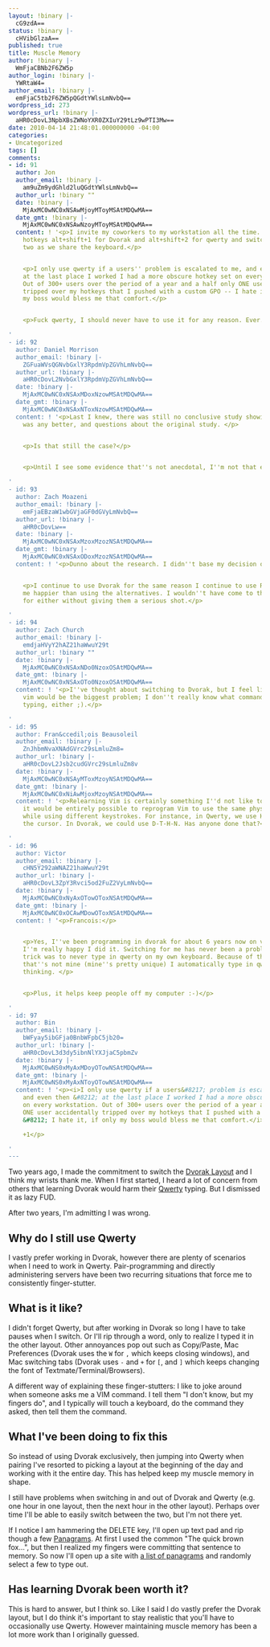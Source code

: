 ```yaml
---
layout: !binary |-
  cG9zdA==
status: !binary |-
  cHVibGlzaA==
published: true
title: Muscle Memory
author: !binary |-
  WmFjaCBNb2F6ZW5p
author_login: !binary |-
  YWRtaW4=
author_email: !binary |-
  emFjaC5tb2F6ZW5pQGdtYWlsLmNvbQ==
wordpress_id: 273
wordpress_url: !binary |-
  aHR0cDovL3NpbXBsZWNoYXR0ZXIuY29tLz9wPTI3Mw==
date: 2010-04-14 21:48:01.000000000 -04:00
categories:
- Uncategorized
tags: []
comments:
- id: 91
  author: Jon
  author_email: !binary |-
    am9uZm9ydGhld2luQGdtYWlsLmNvbQ==
  author_url: !binary ""
  date: !binary |-
    MjAxMC0wNC0xNSAwMjoyMToyMSAtMDQwMA==
  date_gmt: !binary |-
    MjAxMC0wNC0xNSAwNzoyMToyMSAtMDQwMA==
  content: ! '<p>I invite my coworkers to my workstation all the time. I just set
    hotkeys alt+shift+1 for Dvorak and alt+shift+2 for qwerty and switch between the
    two as we share the keyboard.</p>


    <p>I only use qwerty if a users'' problem is escalated to me, and even then --
    at the last place I worked I had a more obscure hotkey set on every workstation.
    Out of 300+ users over the period of a year and a half only ONE user accidentally
    tripped over my hotkeys that I pushed with a custom GPO -- I hate it, if only
    my boss would bless me that comfort.</p>


    <p>Fuck qwerty, I should never have to use it for any reason. Ever.</p>

'
- id: 92
  author: Daniel Morrison
  author_email: !binary |-
    ZGFuaWVsQGNvbGxlY3RpdmVpZGVhLmNvbQ==
  author_url: !binary |-
    aHR0cDovL2NvbGxlY3RpdmVpZGVhLmNvbQ==
  date: !binary |-
    MjAxMC0wNC0xNSAxMDoxNzowMSAtMDQwMA==
  date_gmt: !binary |-
    MjAxMC0wNC0xNSAxNToxNzowMSAtMDQwMA==
  content: ! '<p>Last I knew, there was still no conclusive study showing that Dvorak
    was any better, and questions about the original study. </p>


    <p>Is that still the case?</p>


    <p>Until I see some evidence that''s not anecdotal, I''m not that eager to change.</p>

'
- id: 93
  author: Zach Moazeni
  author_email: !binary |-
    emFjaEBzaW1wbGVjaGF0dGVyLmNvbQ==
  author_url: !binary |-
    aHR0cDovLw==
  date: !binary |-
    MjAxMC0wNC0xNSAxMzoxMzozNSAtMDQwMA==
  date_gmt: !binary |-
    MjAxMC0wNC0xNSAxODoxMzozNSAtMDQwMA==
  content: ! '<p>Dunno about the research. I didn''t base my decision on it.</p>


    <p>I continue to use Dvorak for the same reason I continue to use Ruby. It makes
    me happier than using the alternatives. I wouldn''t have come to that conclusion
    for either without giving them a serious shot.</p>

'
- id: 94
  author: Zach Church
  author_email: !binary |-
    emdjaHVyY2hAZ21haWwuY29t
  author_url: !binary ""
  date: !binary |-
    MjAxMC0wNC0xNSAxNDo0NzoxOSAtMDQwMA==
  date_gmt: !binary |-
    MjAxMC0wNC0xNSAxOTo0NzoxOSAtMDQwMA==
  content: ! '<p>I''ve thought about switching to Dvorak, but I feel like relearning
    vim would be the biggest problem; I don''t really know what commands I''m actually
    typing, either ;).</p>

'
- id: 95
  author: Fran&ccedil;ois Beausoleil
  author_email: !binary |-
    ZnJhbmNvaXNAdGVrc29sLmluZm8=
  author_url: !binary |-
    aHR0cDovL2Jsb2cudGVrc29sLmluZm8v
  date: !binary |-
    MjAxMC0wNC0xNSAyMToxMzoyNSAtMDQwMA==
  date_gmt: !binary |-
    MjAxMC0wNC0xNiAwMjoxMzoyNSAtMDQwMA==
  content: ! '<p>Relearning Vim is certainly something I''d not like to do. Of course,
    it would be entirely possible to reprogram Vim to use the same physical keys,
    while using different keystrokes. For instance, in Qwerty, we use H-J-K-L to move
    the cursor. In Dvorak, we could use D-T-H-N. Has anyone done that?</p>

'
- id: 96
  author: Victor
  author_email: !binary |-
    cHN5Y292aWNAZ21haWwuY29t
  author_url: !binary |-
    aHR0cDovL3ZpY3Rvci5od2FuZ2VyLmNvbQ==
  date: !binary |-
    MjAxMC0wNC0xNyAxOTowOToxNSAtMDQwMA==
  date_gmt: !binary |-
    MjAxMC0wNC0xOCAwMDowOToxNSAtMDQwMA==
  content: ! '<p>Francois:</p>


    <p>Yes, I''ve been programming in dvorak for about 6 years now on vim, and honestly,
    I''m really happy I did it. Switching for me has never been a problem, but the
    trick was to never type in qwerty on my own keyboard. Because of that, every keyboard
    that''s not mine (mine''s pretty unique) I automatically type in qwerty without
    thinking. </p>


    <p>Plus, it helps keep people off my computer :-)</p>

'
- id: 97
  author: Bin
  author_email: !binary |-
    bWFyay5ibGFja0BnbWFpbC5jb20=
  author_url: !binary |-
    aHR0cDovL3d3dy5ibnNlYXJjaC5pbmZv
  date: !binary |-
    MjAxMC0wNS0xMyAxMDoyOTowNSAtMDQwMA==
  date_gmt: !binary |-
    MjAxMC0wNS0xMyAxNToyOTowNSAtMDQwMA==
  content: ! '<p><i>I only use qwerty if a users&#8217; problem is escalated to me,
    and even then &#8212; at the last place I worked I had a more obscure hotkey set
    on every workstation. Out of 300+ users over the period of a year and a half only
    ONE user accidentally tripped over my hotkeys that I pushed with a custom GPO
    &#8212; I hate it, if only my boss would bless me that comfort.</i>

    +1</p>

'
---
```

Two years ago, I made the commitment to switch the [Dvorak Layout](http://en.wikipedia.org/wiki/Dvorak_Simplified_Keyboard) and I think my wrists thank me. When I first started, I heard a lot of concern from others that learning Dvorak would harm their [Qwerty](http://en.wikipedia.org/wiki/QWERTY) typing. But I dismissed it as lazy FUD.

After two years, I'm admitting I was wrong.

## Why do I still use Qwerty ##

I vastly prefer working in Dvorak, however there are plenty of scenarios when I need to work in Qwerty. Pair-programming and directly administering servers have been two recurring situations that force me to consistently finger-stutter.

## What is it like? ##

I didn't forget Qwerty, but after working in Dvorak so long I have to take pauses when I switch. Or I'll rip through a word, only to realize I typed it in the other layout. Other annoyances pop out such as Copy/Paste, Mac Preferences (Dvorak uses the `W` for `,` which keeps closing windows), and Mac switching tabs (Dvorak uses `-` and `+` for `[`, and `]` which keeps changing the font of Textmate/Terminal/Browsers).

A different way of explaining these finger-stutters: I like to joke around when someone asks me a VIM command. I tell them "I don't know, but my fingers do", and I typically will touch a keyboard, do the command they asked, then tell them the command.

## What I've been doing to fix this ##

So instead of using Dvorak exclusively, then jumping into Qwerty when pairing I've resorted to picking a layout at the beginning of the day and working with it the entire day. This has helped keep my muscle memory in shape.

I still have problems when switching in and out of Dvorak and Qwerty (e.g. one hour in one layout, then the next hour in the other layout). Perhaps over time I'll be able to easily switch between the two, but I'm not there yet.

If I notice I am hammering the DELETE key, I'll open up text pad and rip though a few [Panagrams](http://en.wikipedia.org/wiki/Pangram). At first I used the common "The quick brown fox...", but then I realized my fingers were committing that sentence to memory. So now I'll open up a site with [a list of panagrams](http://infinityandbeyond0.tripod.com/id15.html) and randomly select a few to type out.

## Has learning Dvorak been worth it? ##

This is hard to answer, but I think so. Like I said I do vastly prefer the Dvorak layout, but I do think it's important to stay realistic that you'll have to occasionally use Qwerty. However maintaining muscle memory has been a lot more work than I originally guessed.
